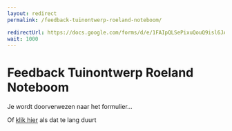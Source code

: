 ```yaml
---
layout: redirect
permalink: /feedback-tuinontwerp-roeland-noteboom/

redirectUrl: https://docs.google.com/forms/d/e/1FAIpQLSePixuQouQ9isl6JAdZV0Fs0IiXh4EI05HqRWPWy-7kI1Greg/viewform?usp=sf_link
wait: 1000
---
```


<h1 class="page-title">Feedback Tuinontwerp Roeland Noteboom</h1>
<p class="center-align" > Je wordt doorverwezen naar het formulier... </p>
<p class="center-align blue-grey-text text-lighten-3" > Of <a href="{{ page.redirectUrl }}"> klik hier</a> als dat te lang duurt</p>

